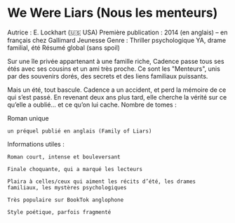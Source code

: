 # We Were Liars (Nous les menteurs)

Autrice : E. Lockhart (🇺🇸 USA)
Première publication : 2014 (en anglais) – en français chez Gallimard Jeunesse
Genre : Thriller psychologique YA, drame familial, été
Résumé global (sans spoil)

Sur une île privée appartenant à une famille riche, Cadence passe tous ses étés avec ses cousins et un ami très proche. Ce sont les "Menteurs", unis par des souvenirs dorés, des secrets et des liens familiaux puissants.

Mais un été, tout bascule. Cadence a un accident, et perd la mémoire de ce qui s’est passé. En revenant deux ans plus tard, elle cherche la vérité sur ce qu’elle a oublié… et ce qu’on lui cache.
Nombre de tomes :

Roman unique

    un préquel publié en anglais (Family of Liars)

Informations utiles :

    Roman court, intense et bouleversant

    Finale choquante, qui a marqué les lecteurs

    Plaira à celles/ceux qui aiment les récits d’été, les drames familiaux, les mystères psychologiques

    Très populaire sur BookTok anglophone

    Style poétique, parfois fragmenté